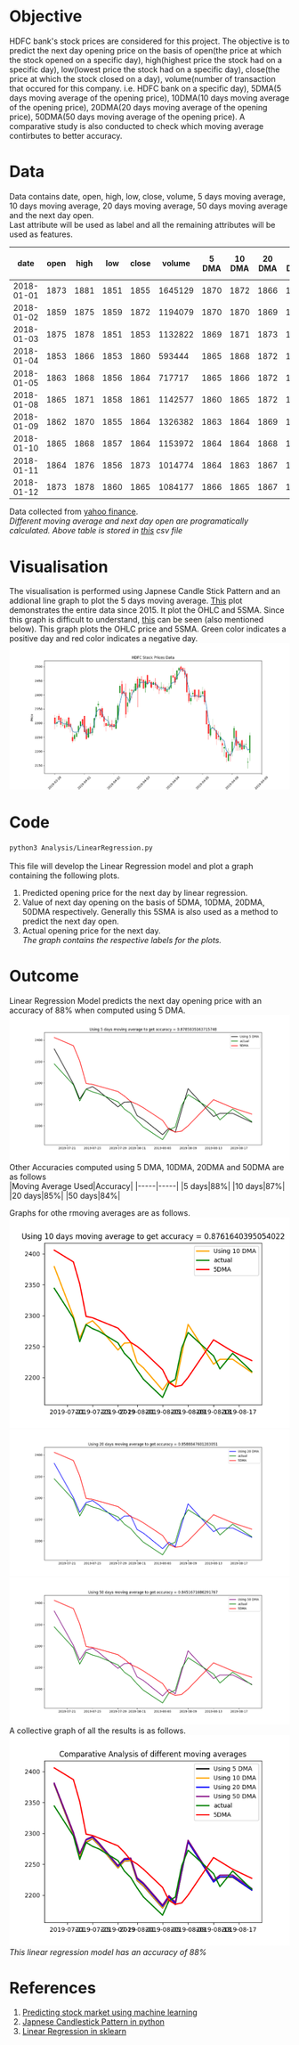 # Objective
HDFC bank\'s stock prices are considered for this project. The objective is to predict the next day opening price on the basis of open(the price at which the stock opened on a specific day), high(highest price the stock had on a specific day), low(lowest price the stock had on a specific day), close(the price at which the stock closed on a day), volume(number of transaction that occured for this company. i.e. HDFC bank on a specific day), 5DMA(5 days moving average of the opening price), 10DMA(10 days moving average of the opening price), 20DMA(20 days moving average of the opening price), 50DMA(50 days moving average of the opening price). A comparative study is also conducted to check which moving average contirbutes to better accuracy.

# Data

Data contains date, open, high, low, close, volume, 5 days moving average, 10 days moving average, 20 days moving average, 50 days moving average and the next day open.  
Last attribute will be used as label and all the remaining attributes will be used as features.

| date       | open | high | low  | close | volume  | 5 DMA | 10 DMA | 20 DMA | 50 DMA | next day open |
|------------|------|------|------|-------|---------|-------|--------|--------|--------|---------------|
| 2018-01-01 | 1873 | 1881 | 1851 |  1855 | 1645129 |  1870 |   1872 |   1866 |   1847 |          1859 |
| 2018-01-02 | 1859 | 1875 | 1859 |  1872 | 1194079 |  1870 |   1870 |   1869 |   1848 |          1875 |
| 2018-01-03 | 1875 | 1878 | 1851 |  1853 | 1132822 |  1869 |   1871 |   1873 |   1850 |          1853 |
| 2018-01-04 | 1853 | 1866 | 1853 |  1860 |  593444 |  1865 |   1868 |   1872 |   1852 |          1863 |
| 2018-01-05 | 1863 | 1868 | 1856 |  1864 |  717717 |  1865 |   1866 |   1872 |   1853 |          1865 |
| 2018-01-08 | 1865 | 1871 | 1858 |  1861 | 1142577 |  1860 |   1865 |   1872 |   1854 |          1862 |
| 2018-01-09 | 1862 | 1870 | 1855 |  1864 | 1326382 |  1863 |   1864 |   1869 |   1855 |          1865 |
| 2018-01-10 | 1865 | 1868 | 1857 |  1864 | 1153972 |  1864 |   1864 |   1868 |   1856 |          1864 |
| 2018-01-11 | 1864 | 1876 | 1856 |  1873 | 1014774 |  1864 |   1863 |   1867 |   1856 |          1873 |
| 2018-01-12 | 1873 | 1878 | 1860 |  1865 | 1084177 |  1866 |   1865 |   1867 |   1857 |          1870 |


Data collected from [yahoo finance](https://in.finance.yahoo.com/quote/HDFCBANK.NS/history?period1=1514745000&period2=1566153000&interval=1d&filter=history&frequency=1d). <br>
*Different moving average and next day open are programatically calculated. Above table is stored in [this](./DataSource/hdfc.csv) csv file*

# Visualisation
The visualisation is performed using Japnese Candle Stick Pattern and an addional line graph to plot the 5 days moving average. [This](./Visualisations/Explorative/OHLC_with_5SMA(total).png) plot demonstrates the entire data since 2015. It plot the OHLC and 5SMA. Since this graph is difficult to understand, [this](./Visualisations/Explorative/OHLC_with_5SMA(latest_100).png) can be seen (also mentioned below). This graph plots the OHLC price and 5SMA. Green color indicates a positive day and red color indicates a negative day. <br>
![Alt text](./Visualisations/Explorative/OHLC_with_5SMA(latest_100).png)


# Code
`python3 Analysis/LinearRegression.py` <br>  
This file will develop the Linear Regression model and plot a graph containing the following plots.<br>
1. Predicted opening price for the next day by linear regression.<br>
2. Value of next day opening on the basis of 5DMA, 10DMA, 20DMA, 50DMA respectively. Generally this 5SMA is also used as a method to predict the next day open. <br>
3. Actual opening price for the next day.<br>
*The graph contains the respective labels for the plots.*

# Outcome
Linear Regression Model predicts the next day opening price with an accuracy of 88% when computed using 5 DMA. <br>
![5 days moving average graph](./Visualisations/Results/5dma.png) <br>
Other Accuracies computed using 5 DMA, 10DMA, 20DMA and 50DMA are as follows <br>
|Moving Average Used|Accuracy|
|-----|-----|
|5 days|88%|
|10 days|87%|
|20 days|85%|
|50 days|84%|

Graphs for othe rmoving averages are as follows.<br>
![10 days moving average graph](./Visualisations/Results/10dma.png) <br>
![20 days moving average graph](./Visualisations/Results/20dma.png) <br>
![50 days moving average graph](./Visualisations/Results/50dma.png) <br>
A collective graph of all the results is as follows. <br>
![All moving averages graph](./Visualisations/Results/All.png) <br>
*This linear regression model has an accuracy of 88%*

# References
1. [Predicting stock market using machine learning](https://www.analyticsvidhya.com/blog/2018/10/predicting-stock-price-machine-learningnd-deep-learning-techniques-python/)
2. [Japnese Candlestick Pattern in python](https://matplotlib.org/api/finance_api.html)
3. [Linear Regression in sklearn](https://scikit-learn.org/stable/auto_examples/linear_model/plot_ols.html)